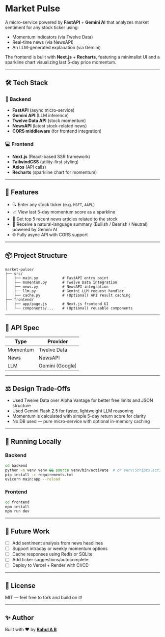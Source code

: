 # Market Pulse

A micro-service powered by **FastAPI** + **Gemini AI** that analyzes market sentiment for any stock ticker using:
- Momentum indicators (via Twelve Data)
- Real-time news (via NewsAPI)
- An LLM-generated explanation (via Gemini)

The frontend is built with **Next.js** + **Recharts**, featuring a minimalist UI and a sparkline chart visualizing last 5-day price momentum.

---

## 🛠️ Tech Stack

### 🔧 Backend
- **FastAPI** (async micro-service)
- **Gemini API** (LLM inference)
- **Twelve Data API** (stock momentum)
- **NewsAPI** (latest stock-related news)
- **CORS middleware** (for frontend integration)

### 💻 Frontend
- **Next.js** (React-based SSR framework)
- **TailwindCSS** (utility-first styling)
- **Axios** (API calls)
- **Recharts** (sparkline chart for momentum)

---

## 🚀 Features

- 🔍 Enter any stock ticker (e.g. `MSFT`, `AAPL`)
- 📈 View last 5-day momentum score as a sparkline
- 📰 Get top 5 recent news articles related to the stock
- 🧠 Receive a natural-language summary (Bullish / Bearish / Neutral) powered by Gemini AI
- 🌐 Fully async API with CORS support

---

## 📦 Project Structure

```
market-pulse/
├── src/
│   ├── main.py           # FastAPI entry point
│   ├── momentum.py       # Twelve Data integration
│   ├── news.py           # NewsAPI integration
│   ├── llm.py            # Gemini LLM request handler
│   └── cache.py          # (Optional) API result caching
├── frontend/
│   ├── app/page.js       # Next.js frontend UI
│   └── components/...    # (Optional) reusable components
```

---

## 🔑 API Spec

| Type     | Provider       |
|----------|----------------|
| Momentum | Twelve Data     |
| News     | NewsAPI         |
| LLM      | Gemini (Google) |

---

## ⚖️ Design Trade-Offs

- Used Twelve Data over Alpha Vantage for better free limits and JSON structure
- Used Gemini Flash 2.5 for faster, lightweight LLM reasoning
- Momentum is calculated with simple 5-day return score for clarity
- No DB used — pure micro-service with optional in-memory caching

---

## 🧪 Running Locally

### Backend
```bash
cd backend
python -m venv venv && source venv/bin/activate  # or venv\Scripts\activate on Windows
pip install -r requirements.txt
uvicorn main:app --reload
```

### Frontend
```bash
cd frontend
npm install
npm run dev
```

---

## 🧠 Future Work

- [ ] Add sentiment analysis from news headlines
- [ ] Support intraday or weekly momentum options
- [ ] Cache responses using Redis or SQLite
- [ ] Add ticker suggestions/autocomplete
- [ ] Deploy to Vercel + Render with CI/CD

---

## 📄 License

MIT — feel free to fork and build on it!

---

## ✨ Author

Built with ❤️ by **[Rahul A B](https://github.com/klrab3490)**

